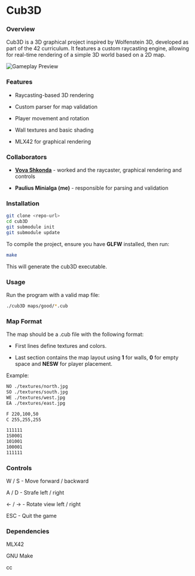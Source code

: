 # Cub3D

### Overview

Cub3D is a 3D graphical project inspired by Wolfenstein 3D, developed as part of the 42 curriculum. It features a custom raycasting engine, allowing for real-time rendering of a simple 3D world based on a 2D map.

![Gameplay Preview](./simplescreenrecorder-2025-02-14_09.49.53-ezgif.com-video-to-gif-converter.gif)

### Features

- Raycasting-based 3D rendering

- Custom parser for map validation

- Player movement and rotation

- Wall textures and basic shading

- MLX42 for graphical rendering

### Collaborators

- [**Vova Shkonda**](https://github.com/vovashko) - worked and the raycaster, graphical rendering and controls

- **Paulius Minialga (me)** - responsible for parsing and validation

### Installation
   ```bash
   git clone <repo-url>
   cd cub3D
   git submodule init
   git submodule update
   ```

To compile the project, ensure you have **GLFW** installed, then run:
   ```bash
   make
   ```
This will generate the cub3D executable.

### Usage

Run the program with a valid map file:
   ```bash
   ./cub3D maps/good/*.cub
   ```
### Map Format

The map should be a .cub file with the following format:

- First lines define textures and colors.

- Last section contains the map layout using **1** for walls, **0** for empty space and **NESW** for player placement.

Example:
   ```bash
   NO ./textures/north.jpg
   SO ./textures/south.jpg
   WE ./textures/west.jpg
   EA ./textures/east.jpg

   F 220,100,50
   C 255,255,255
   
   111111
   1S0001
   101001
   100001
   111111
   ```
### Controls

W / S - Move forward / backward

A / D - Strafe left / right

← / → - Rotate view left / right

ESC - Quit the game

### Dependencies

MLX42

GNU Make

cc

